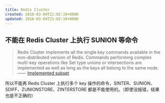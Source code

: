 ```yaml
---
title: Redis Cluster
created: 2016-03-04T21:02:19+0800
updated: 2016-03-04T21:02:19+0800
---
```



## 不能在 Redis Cluster 上执行 SUNION 等命令

> Redis Cluster implements all the single key commands available in the non-distributed version of Redis. Commands performing complex multi-key operations like Set type unions or intersections are implemented as well as long as the keys all belong to the same node.
> —— [Implemented subset](https://redis.io/docs/reference/cluster-spec/)

所以不能再 Redis Cluster 上执行多个 key 操作的命令，SINTER、SUNION、SDIFF、ZUNIONSTORE、ZINTERSTORE 都是不能使用的。（即使没报错，结果也是不正确的）
